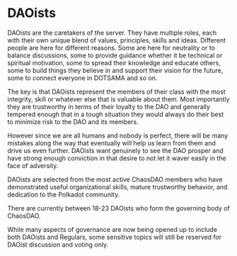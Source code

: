 # DAOists

DAOists are the caretakers of the server. They have multiple roles, each with their own unique blend of values, principles, skills and ideas. Different people are here for different reasons. Some are here for neutrality or to balance discussions, some to provide guidance whether it be technical or spiritual motivation, some to spread their knowledge and educate others, some to build things they believe in and support their vision for the future, some to connect everyone in DOTSAMA and so on.

The key is that DAOists represent the members of their class with the most integrity, skill or whatever else that is valuable about them. Most importantly they are trustworthy in terms of their loyalty to the DAO and generally tempered enough that in a tough situation they would always do their best to minimize risk to the DAO and its members.

However since we are all humans and nobody is perfect, there will be many mistakes along the way that eventually will help us learn from them and drive us even further. DAOists want genuinely to see the DAO prosper and have strong enough conviction in that desire to not let it waver easily in the face of adversity.

DAOists are selected from the most active ChaosDAO members who have demonstrated useful organizational skills, mature trustworthy behavior, and dedication to the Polkadot community.

There are currently between 18-23 DAOists who form the governing body of ChaosDAO.

While many aspects of governance are now being opened up to include both DAOists and Regulars, some sensitive topics will still be reserved for DAOist discussion and voting only.



